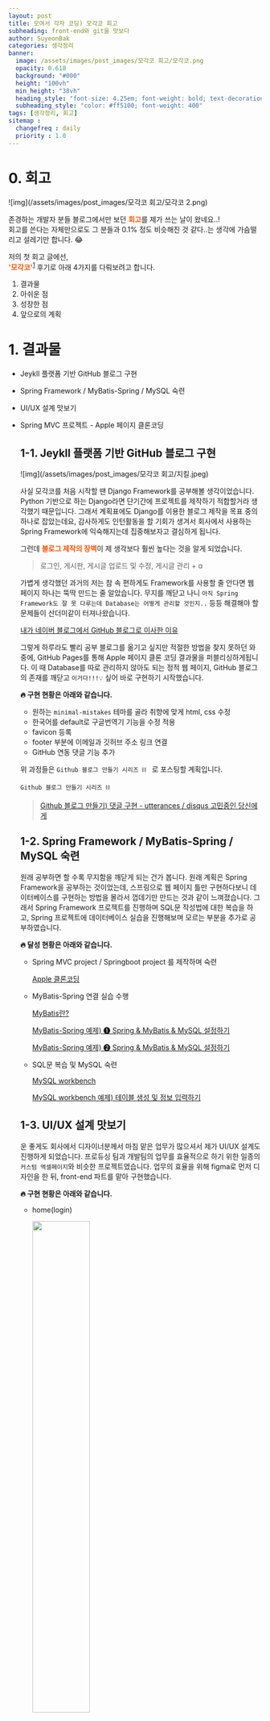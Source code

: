 ```yaml
---
layout: post
title: 모여서 각자 코딩) 모각코 회고
subheading: front-end와 git을 맛보다
author: SuyeonBak
categories: 생각정리
banner:
  image: /assets/images/post_images/모각코 회고/모각코.png
  opacity: 0.618
  background: "#000"
  height: "100vh"
  min_height: "38vh"
  heading_style: "font-size: 4.25em; font-weight: bold; text-decoration: none"
  subheading_style: "color: #ff5100; font-weight: 400"
tags: [생각정리, 회고]
sitemap :
  changefreq : daily
  priority : 1.0
---
```


# 0. 회고

![img](/assets/images/post_images/모각코 회고/모각코 2.png)

존경하는 개발자 분들 블로그에서만 보던 <span style="color:#ff5100">**회고**</span>를 제가 쓰는 날이 왔네요..!<br>회고를 쓴다는 자체만으로도 그 분들과 0.1% 정도 비슷해진 것 같다..는 생각에 가슴떨리고 설레기만 합니다. 😂

저의 첫 회고 글에선,<br><span style="color:#ff5100">**'모각코'**</span><sup>[1](#footnote_1)</sup> 후기로 아래 4가지를 다뤄보려고 합니다.

1. 결과물
2. 아쉬운 점
3. 성장한 점
4. 앞으로의 계획

# 1. 결과물

- Jeykll 플랫폼 기반 GitHub 블로그 구현

- Spring Framework / MyBatis-Spring / MySQL 숙련

- UI/UX 설계 맛보기

- Spring MVC 프로젝트 - Apple 페이지 클론코딩

  

  

  

  ## 1-1. Jeykll 플랫폼 기반 GitHub 블로그 구현

  ![img](/assets/images/post_images/모각코 회고/지킬.jpeg)

  사실 모각코를 처음 시작할 땐 Django Framework를 공부해볼 생각이었습니다. Python 기반으로 하는 Django라면 단기간에 프로젝트를 제작하기 적합할거라 생각했기 때문입니다. 그래서 계획표에도 Django를 이용한 블로그 제작을 목표 중의 하나로 잡았는데요, 감사하게도 인턴활동을 할 기회가 생겨서 회사에서 사용하는 Spring Framework에 익숙해지는데 집중해보자고 결심하게 됩니다.

  

  그런데 <span style="color:#ff5100">**블로그 제작의 장벽**</span>이 제 생각보다 훨씬 높다는 것을 알게 되었습니다.

  > 로그인, 게시판, 게시글 업로드 및 수정, 게시글 관리 + ɑ

  가볍게 생각했던 과거의 저는 참 속 편하게도 Framework를 사용할 줄 안다면 웹 페이지 하나는 뚝딱 만드는 줄 알았습니다. 무지를 깨닫고 나니 `아직 Spring Framework도 잘 못 다루는데 Database는 어떻게 관리할 것인지..` 등등 해결해야 할 문제들이 산더미같이 터져나왔습니다. 

  

  [내가 네이버 블로그에서 GitHub 블로그로 이사한 이유](https://suyeon-b.github.io/%EC%83%9D%EA%B0%81%EC%A0%95%EB%A6%AC/2021/08/25/%EB%82%B4%EA%B0%80-GitHub-%EB%B8%94%EB%A1%9C%EA%B7%B8%EB%A1%9C-%EC%9D%B4%EC%82%AC%EC%98%A8-%EC%9D%B4%EC%9C%A0.html) 

  그렇게 하루라도 빨리 공부 블로그를 옮기고 싶지만 적절한 방법을 찾지 못하던 와중에, GitHub Pages를 통해 Apple 페이지 클론 코딩 결과물을 퍼블리싱하게됩니다. 이 때 Database를 따로 관리하지 않아도 되는 정적 웹 페이지, GitHub 블로그의 존재를 깨닫고 `이거다!!!💡` 싶어 바로 구현하기 시작했습니다.

  

  **🔥 구현 현황은 아래와 같습니다.**

  - 원하는 `minimal-mistakes` 테마를 골라 취향에 맞게 html, css 수정
  - 한국어를 default로 구글번역기 기능을 수정 적용
  - favicon 등록
  - footer 부분에 이메일과 깃허브 주소 링크 연결
  - GitHub 연동 댓글 기능 추가

  

  위 과정들은 `Github 블로그 만들기 시리즈 ⛓ ` 로 포스팅할 계획입니다.

  `Github 블로그 만들기 시리즈 ⛓ `

  > [Github 블로그 만들기) 댓글 구현 - utterances / disqus 고민중인 당신에게](https://suyeon-b.github.io/git/2021/08/25/utterance.html)

  

  

  

  ## 1-2. Spring Framework / MyBatis-Spring / MySQL 숙련

  원래 공부하면 할 수록 무지함을 깨닫게 되는 건가 봅니다. 원래 계획은 Spring Framework을 공부하는 것이었는데, 스프링으로 웹 페이지 틀만 구현하다보니 데이터베이스를 구현하는 방법을 몰라서 껍데기만 만드는 것과 같이 느껴졌습니다. 그래서 Spring Framework 프로젝트를 진행하며 SQL문 작성법에 대한 복습을 하고, Spring 프로젝트에 데이터베이스 실습을 진행해보며 모르는 부분을 추가로 공부하였습니다.

  

  **🔥 달성 현황은 아래와 같습니다.**

  - Spring MVC project / Springboot project 를 제작하며 숙련

    [Apple 클론코딩](https://suyeon-b.github.io/Apple/index.html)

  - MyBatis-Spring 연결 실습 수행

    [MyBatis란?](https://suyeon-b.github.io/database/2021/08/12/MyBatis%EB%9E%80.html)

    [MyBatis-Spring 예제) ➊ Spring & MyBatis & MySQL 설정하기](https://suyeon-b.github.io/database/2021/08/23/Spring-Mybatis-연동-예제.html)

    [MyBatis-Spring 예제) ➋ Spring & MyBatis & MySQL 설정하기](https://suyeon-b.github.io/database/2021/08/23/Spring-Mybatis-%EC%97%B0%EB%8F%99-%EC%98%88%EC%A0%9C-2.html)

  - SQL문 복습 및 MySQL 숙련

    [MySQL workbench](https://suyeon-b.github.io/database/2021/08/26/mysql-root-%EB%B9%84%EB%B0%80%EB%B2%88%ED%98%B8-%EC%84%A4%EC%A0%95.html)

    [MySQL workbench 예제) 테이블 생성 및 정보 입력하기](https://suyeon-b.github.io/database/2021/08/23/MySQL-workbench-%EC%98%88%EC%A0%9C.html)

  

  

  

  ## 1-3. UI/UX 설계 맛보기

  운 좋게도 회사에서 디자이너분께서 마침 맡은 업무가 많으셔서 제가 UI/UX 설계도 진행하게 되었습니다. 프로듀싱 팀과 개발팀의 업무를 효율적으로 하기 위한 일종의 `커스텀 엑셀페이지`와 비슷한 프로젝트였습니다. 업무의 효율을 위해 figma로 먼저 디자인을 한 뒤, front-end 파트를 맡아 구현했습니다. 

  

  **🔥 구현 현황은 아래와 같습니다.**

  - home(login)

    <img src = "/assets/images/post_images/모각코 회고/signIn.png" width ="50%" /> 

  - 회원가입

    <div style="white-space:nowrap; overflow-x:auto;  width:auto;">
      <img src = "/assets/images/post_images/모각코 회고/회원가입-모두 입력 시.png" width ="50%" /><img src = "/assets/images/post_images/모각코 회고/회원가입-모두 입력 시.png" width ="50%" /><img src = "/assets/images/post_images/모각코 회고/회원가입-비번 불일치.png" width ="50%" /><img src = "/assets/images/post_images/모각코 회고/회원가입-아이디 중복확인 메세지.png" width ="50%" /><img src = "/assets/images/post_images/모각코 회고/회원가입-정보입력불충분.png" width ="50%" /><img src = "/assets/images/post_images/모각코 회고/회원가입-초기화면.png" width ="50%" />
    </div>

  - main

    <img src = "/assets/images/post_images/모각코 회고/main.png" width ="50%" />

  - insertPage

    <img src = "/assets/images/post_images/모각코 회고/insertPage.png" width ="50%" />

  - view

    <img src = "/assets/images/post_images/모각코 회고/view.png" width ="50%" />

  - viewDetail

    <div style="white-space:nowrap; overflow-x:auto;  width:auto;">
      <img src = "/assets/images/post_images/모각코 회고/viewDetai(기본) - 수정본.png" width ="50%" /><img src = "/assets/images/post_images/모각코 회고/viewDetai(기본).png" width ="50%" /><img src = "/assets/images/post_images/모각코 회고/viewDetail (버튼 마우스오버).png" width ="50%" /><img src = "/assets/images/post_images/모각코 회고/viewDetail (저장버튼일 때).png" width ="50%" />
    </div>

  

  

  

  ## 1-4. Spring MVC 프로젝트 - Apple 페이지 클론 코딩

  ![img](/assets/images/post_images/모각코 회고/애플클론코딩.gif)

  회사 프로젝트 외에 다른 인턴분과 사이드 팀 프로젝트를 하게 되었습니다. 프로젝트 주제 선정에 정말 고민을 많이 했는데, 포트폴리오와 쇼핑몰 구현 중에 고민하다가, 포트폴리오는 제가 하고싶은 분야가 명확해지고 무엇보다 이뤄둔 것이 많을 때에 만드는 게 좋을 것 같다고 판단했습니다. 그래서 이번에도 역시나 무지의 힘으로 `Apple 페이지 클론 코딩`을 도전하게 됩니다. 😂

  

  역시나 <span style="color:#ff5100">**God 애플 front-end 개발자 분들**</span>은 괜히 애플에서 일하시는 게 아니었습니다.<br>당연하게도요. 😂😂

  > 접속 환경 스크린 크기를 모두 고려한 구현, 심플하면서 동시에 압도적인 디자인, 어메이징한 스크롤 애니메이션 등... 

  

  

  

  👶 이번에 처음 웹 공부를 시작한 새내기(?)는 빠르게 목표를 바꿨습니다.

  1. Apple의 기본 페이지들만 구현하자.<br>`상단 메뉴바에 표기된 home / Mac / iPad / iPhone / Watch / Music / 고객지원`
  2. 풀 스크린을 기준으로 하기 위해 큰 틀은 %로 정하고, css가 깨지지 않는 선으로 minimum을 정해주자.
  3. 애플 페이지의 코드를 그대로 복붙하는 것이 아닌, 내가 할 수 있는 선에서 고민하고 만들어보자.
  4. (나중엔 점차 실력을 늘려서 나도 다 할 수 있게 되자... ⭐️)

  

  

  

  **🔥 구현 현황은 아래와 같습니다.**

  - `home / Mac / iPad / iPadPro / iPhone / Watch / Music / 고객지원` 

    파트 중 `home / Mac / Watch / Music` 구현

  - AOS(Animate On Scroll) 라이브러리를 이용한 스크롤 애니메이션 구현

  - Swipe 구현

  - favicon 등록 (직접 그린 허접 ver. apple 로고)

  - GitHub Pages를 통한 퍼블리싱 완료

    [ Apple 페이지](https://suyeon-b.github.io/Apple/index.html)



# 2. 아쉬운 점

- Spring Framework를 사용하는 기업이 많다고 들어서 쓴 것이지, 사용하는 이유에 대해 생각해보지 않은 것
- 처음 계획한 Django 프로젝트를 마무리하지 못한 것
- 다양한 기능 구현, Database 심화 실습 등을 해보지 못한 것



# 3. 성장한 점

- 현업에서는 어떻게 일을 하는지 몸소 느꼈습니다.
- 그래서 어떤 방향으로 공부를 해야할지 깨닫게 되었습니다. 이전에는 강의를 듣고 단순히 성적을 잘 받는 것이 목표였다면, 이제는 해당 지식이 어떤 식으로 쓰일지를 상상하며 공부할 수 있을 것 같습니다.
- 깃 사용이 익숙해지다니!



# 4. 성장한 점



---

## 📍 notes

<a name="footnote_1">1.</a> '모여서 각자 코딩'의 줄임말입니다.

한국외국어대학교 AI교육원과 한국외국어대학교 글로벌캠퍼스 멋쟁이사자처럼이 주관한 하계 방학 캠프로, 각자 계획한 주제에 따라 온라인으로 모여 코딩을 하는 행사입니다.